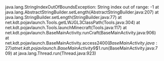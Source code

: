 java.lang.StringIndexOutOfBoundsException: String index out of range: -1
	at java.lang.AbstractStringBuilder.setLength(AbstractStringBuilder.java:207)
	at java.lang.StringBuilder.setLength(StringBuilder.java:77)
	at net.kdt.pojavlaunch.Tools.getLWJGL3ClassPath(Tools.java:304)
	at net.kdt.pojavlaunch.Tools.launchMinecraft(Tools.java:117)
	at net.kdt.pojavlaunch.BaseMainActivity.runCraft(BaseMainActivity.java:906)
	at net.kdt.pojavlaunch.BaseMainActivity.access$2400(BaseMainActivity.java:27)
	at net.kdt.pojavlaunch.BaseMainActivity$9$1.run(BaseMainActivity.java:709)
	at java.lang.Thread.run(Thread.java:923)
